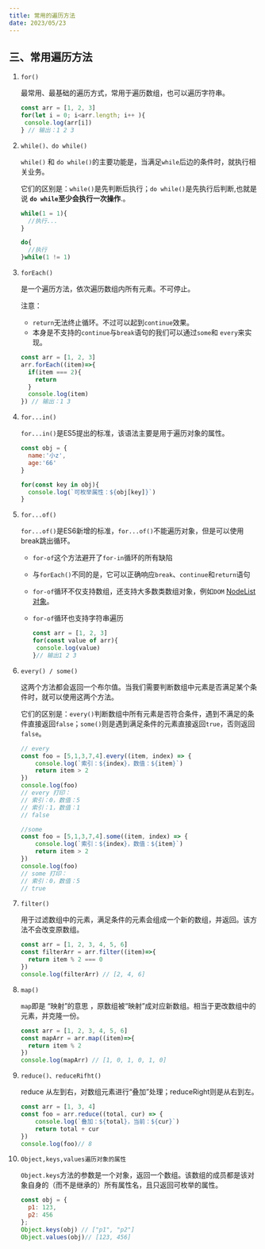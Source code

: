 ```yaml
---
title: 常用的遍历方法
date: 2023/05/23
---
```

## 三、常用遍历方法

1. `for()`

   最常用、最基础的遍历方式，常用于遍历数组，也可以遍历字符串。

   ```js
   const arr = [1, 2, 3]
   for(let i = 0; i<arr.length; i++ ){
    console.log(arr[i])
   } // 输出：1 2 3
   ```

2. `while()、do while()`

   `while()` 和 `do while()`的主要功能是，当满足`while`后边的条件时，就执行相关业务。

   它们的区别是：`while()`是先判断后执行；`do while()`是先执行后判断,也就是说 **`do while`至少会执行一次操作**.。

   ```js
   while(1 = 1){
     //执行...
   }
   
   do{
     //执行
   }while(1 != 1)
   ```

3. `forEach()`

   是一个遍历方法，依次遍历数组内所有元素。不可停止。

   注意：

   - `return`无法终止循环。不过可以起到`continue`效果。
   - 本身是不支持的`continue`与`break`语句的我们可以通过`some`和 `every`来实现。

   ```js
   const arr = [1, 2, 3]
   arr.forEach((item)=>{
     if(item === 2){
       return
     }
     console.log(item)
   }) // 输出：1 3
   ```

4. `for...in()`

   `for...in()`是ES5提出的标准，该语法主要是用于遍历对象的属性。

   ```js
   const obj = {
     name:'小z',
     age:'66'
   }
   
   for(const key in obj){
     console.log(`可枚举属性：${obj[key]}`)
   }
   ```

5. `for...of()`

   `for...of()`是ES6新增的标准，`for...of()`不能遍历对象，但是可以使用break跳出循环。

   - `for-of`这个方法避开了`for-in`循环的所有缺陷

   - 与`forEach()`不同的是，它可以正确响应`break`、`continue`和`return`语句

   - `for-of`循环不仅支持数组，还支持大多数类数组对象，例如`DOM` [NodeList对象](https://link.juejin.cn/?target=https%3A%2F%2Fdeveloper.mozilla.org%2Fen-US%2Fdocs%2FWeb%2FAPI%2FNodeList)。

   - `for-of`循环也支持字符串遍历

     ```js
     const arr = [1, 2, 3]
     for(const value of arr){
      console.log(value)
     }// 输出1 2 3
     ```

6. `every() / some()`

   这两个方法都会返回一个布尔值。当我们需要判断数组中元素是否满足某个条件时，就可以使用这两个方法。

   它们的区别是：`every()`判断数组中所有元素是否符合条件，遇到不满足的条件直接返回`false`；`some()`则是遇到满足条件的元素直接返回`true`，否则返回`false`。

   ```js
   // every
   const foo = [5,1,3,7,4].every((item, index) => {
       console.log(`索引：${index}，数值：${item}`)
       return item > 2
   })
   console.log(foo)
   // every 打印：
   // 索引：0，数值：5
   // 索引：1，数值：1
   // false
   ```

   ```js
   //some
   const foo = [5,1,3,7,4].some((item, index) => {
       console.log(`索引：${index}，数值：${item}`)
       return item > 2
   })
   console.log(foo)
   // some 打印：
   // 索引：0，数值：5
   // true
   ```

7. `filter()`

   用于过滤数组中的元素，满足条件的元素会组成一个新的数组，并返回。该方法不会改变原数组。

   ```js
   const arr = [1, 2, 3, 4, 5, 6]
   const filterArr = arr.filter((item)=>{
     return item % 2 === 0
   })
   console.log(filterArr) // [2, 4, 6]
   ```

8. `map()`

   `map`即是 “映射”的意思 ，原数组被“映射”成对应新数组。相当于更改数组中的元素，并克隆一份。

   ```js
   const arr = [1, 2, 3, 4, 5, 6]
   const mapArr = arr.map((item)=>{
     return item % 2
   })
   console.log(mapArr) // [1, 0, 1, 0, 1, 0]
   ```

9. `reduce()、reduceRifht()`

   reduce 从左到右，对数组元素进行“叠加”处理；reduceRight则是从右到左。

   ```js
   const arr = [1, 3, 4]
   const foo = arr.reduce((total, cur) => {
       console.log(`叠加：${total}，当前：${cur}`)
       return total + cur
   })
   console.log(foo)// 8
   ```

10. `Object,keys,values遍历对象的属性`

    `Object.keys`方法的参数是一个对象，返回一个数组。该数组的成员都是该对象自身的（而不是继承的）所有属性名，且只返回可枚举的属性。

    ```js
    const obj = {
      p1: 123,
      p2: 456
    };
    Object.keys(obj) // ["p1", "p2"]
    Object.values(obj)// [123, 456]
    ```
